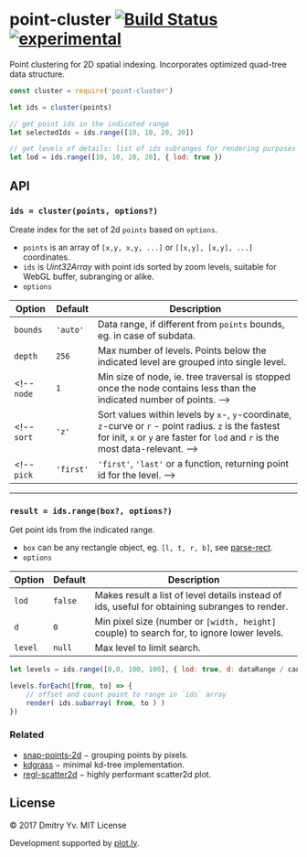 # point-cluster [![Build Status](https://travis-ci.org/dfcreative/point-cluster.svg?branch=master)](https://travis-ci.org/dfcreative/point-cluster) [![experimental](https://img.shields.io/badge/stability-experimental-yellow.svg)](http://github.com/badges/stability-badges)

Point clustering for 2D spatial indexing. Incorporates optimized quad-tree data structure.

<!--
* [ ] quad-tree, kd-tree, ann-tree and other tree types.
* [x] splatting by zoom layers.
* [x] point selection/hover by range.
* [ ] point radius and weight.
* [ ] reverse z-index order mode to keep visible points in reclustering.
* [ ] appending/removing points.
* [x] no visually noticeable clustering artifacts.
* [x] high performance (faster than [snap-points-2d](https://github.com/gl-vis/snap-points-2d)).
* [x] no memory overuse.

[DEMO](https://github.com/dfcreative/point-cluster)
-->


```js
const cluster = require('point-cluster')

let ids = cluster(points)

// get point ids in the indicated range
let selectedIds = ids.range([10, 10, 20, 20])

// get levels of details: list of ids subranges for rendering purposes
let lod = ids.range([10, 10, 20, 20], { lod: true })
```

## API

### `ids = cluster(points, options?)`

Create index for the set of 2d `points` based on `options`.

* `points` is an array of `[x,y, x,y, ...]` or `[[x,y], [x,y], ...]` coordinates.
* `ids` is _Uint32Array_ with point ids sorted by zoom levels, suitable for WebGL buffer, subranging or alike.
* `options`

Option | Default | Description
---|---|---
`bounds` | `'auto'` | Data range, if different from `points` bounds, eg. in case of subdata.
`depth` | `256` | Max number of levels. Points below the indicated level are grouped into single level.
<!-- `node` | `1` | Min size of node, ie. tree traversal is stopped once the node contains less than the indicated number of points. -->
<!-- `sort` | `'z'` | Sort values within levels by `x`-, `y`-coordinate, `z`-curve or `r` - point radius. `z` is the fastest for init, `x` or `y` are faster for `lod` and `r` is the most data-relevant. -->
<!-- `pick` | `'first'` | `'first'`, `'last'` or a function, returning point id for the level. -->

---


### `result = ids.range(box?, options?)`

Get point ids from the indicated range.

* `box` can be any rectangle object, eg. `[l, t, r, b]`, see [parse-rect](https://github.com/dfcreative/parse-rect).
* `options`

Option | Default | Description
---|---|---
`lod` | `false` | Makes result a list of level details instead of ids, useful for obtaining subranges to render.
`d` | `0` | Min pixel size (number or `[width, height]` couple) to search for, to ignore lower levels.
`level` | `null` | Max level to limit search.

```js
let levels = ids.range([0,0, 100, 100], { lod: true, d: dataRange / canvas.width })

levels.forEach([from, to] => {
	// offset and count point to range in `ids` array
	render( ids.subarray( from, to ) )
})
```


### Related

* [snap-points-2d](https://github.com/gl-vis/snap-points-2d) − grouping points by pixels.
* [kdgrass](https://github.com/dfcreative/kdgrass) − minimal kd-tree implementation.
* [regl-scatter2d](https://github.com/dfreative/regl-scatter2d) − highly performant scatter2d plot.


## License

© 2017 Dmitry Yv. MIT License

Development supported by [plot.ly](https://github.com/plotly/).
